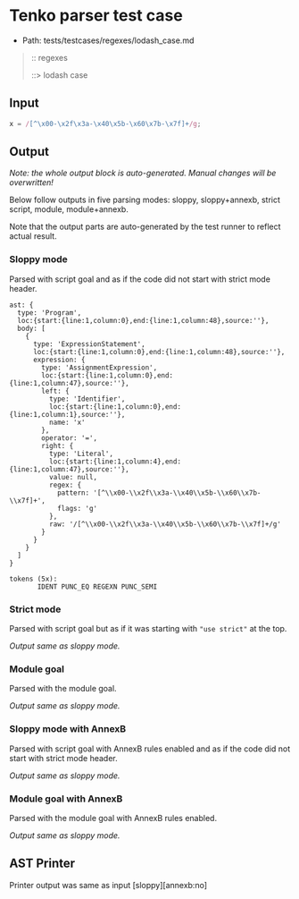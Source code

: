 # Tenko parser test case

- Path: tests/testcases/regexes/lodash_case.md

> :: regexes
>
> ::> lodash case

## Input

`````js
x = /[^\x00-\x2f\x3a-\x40\x5b-\x60\x7b-\x7f]+/g;
`````

## Output

_Note: the whole output block is auto-generated. Manual changes will be overwritten!_

Below follow outputs in five parsing modes: sloppy, sloppy+annexb, strict script, module, module+annexb.

Note that the output parts are auto-generated by the test runner to reflect actual result.

### Sloppy mode

Parsed with script goal and as if the code did not start with strict mode header.

`````
ast: {
  type: 'Program',
  loc:{start:{line:1,column:0},end:{line:1,column:48},source:''},
  body: [
    {
      type: 'ExpressionStatement',
      loc:{start:{line:1,column:0},end:{line:1,column:48},source:''},
      expression: {
        type: 'AssignmentExpression',
        loc:{start:{line:1,column:0},end:{line:1,column:47},source:''},
        left: {
          type: 'Identifier',
          loc:{start:{line:1,column:0},end:{line:1,column:1},source:''},
          name: 'x'
        },
        operator: '=',
        right: {
          type: 'Literal',
          loc:{start:{line:1,column:4},end:{line:1,column:47},source:''},
          value: null,
          regex: {
            pattern: '[^\\x00-\\x2f\\x3a-\\x40\\x5b-\\x60\\x7b-\\x7f]+',
            flags: 'g'
          },
          raw: '/[^\\x00-\\x2f\\x3a-\\x40\\x5b-\\x60\\x7b-\\x7f]+/g'
        }
      }
    }
  ]
}

tokens (5x):
       IDENT PUNC_EQ REGEXN PUNC_SEMI
`````

### Strict mode

Parsed with script goal but as if it was starting with `"use strict"` at the top.

_Output same as sloppy mode._

### Module goal

Parsed with the module goal.

_Output same as sloppy mode._

### Sloppy mode with AnnexB

Parsed with script goal with AnnexB rules enabled and as if the code did not start with strict mode header.

_Output same as sloppy mode._

### Module goal with AnnexB

Parsed with the module goal with AnnexB rules enabled.

_Output same as sloppy mode._

## AST Printer

Printer output was same as input [sloppy][annexb:no]
